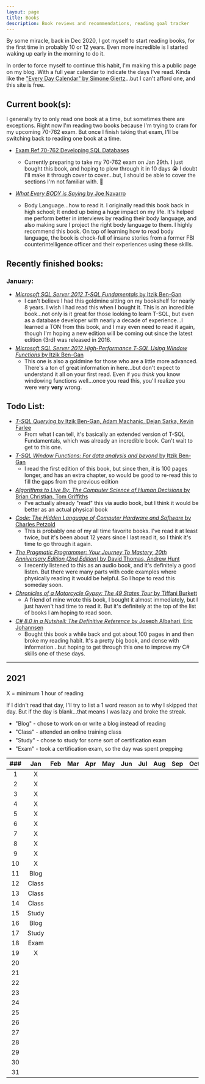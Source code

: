 ```yaml
---
layout: page
title: Books
description: Book reviews and recommendations, reading goal tracker
---
```


<style>
    li {
        margin-bottom: 5px;
    }
</style>

By some miracle, back in Dec 2020, I got myself to start reading books, for the first time in probably 10 or 12 years. Even more incredible is I started waking up early in the morning to do it.

In order to force myself to continue this habit, I'm making this a public page on my blog. With a full year calendar to indicate the days I've read. Kinda like the ["Every Day Calendar" by Simone Giertz](https://www.simonegiertz.com/every-day-calendar)...but I can't afford one, and this site is free.

## Current book(s):

I generally try to only read one book at a time, but sometimes there are exceptions. Right now I'm reading two books because I'm trying to cram for my upcoming 70-762 exam. But once I finish taking that exam, I'll be switching back to reading one book at a time.

* [Exam Ref 70-762 Developing SQL Databases](https://amzn.to/35Re73h)
  * Currently preparing to take my 70-762 exam on Jan 29th. I just bought this book, and hoping to plow through it in 10 days 😭 I doubt I'll make it through cover to cover...but, I should be able to cover the sections I'm not familiar with. 🤞

* [*What Every BODY is Saying* by Joe Navarro](https://amzn.to/3oQtvVh)
  * Body Language...how to read it. I originally read this book back in high school; It ended up being a huge impact on my life. It's helped me perform better in interviews by reading their body language, and also making sure I project the right body language to them. I highly recommend this book. On top of learning how to read body language, the book is chock-full of insane stories from a former FBI counterintelligence officer and their experiences using these skills.

## Recently finished books:

### January:

* [*Microsoft SQL Server 2012 T-SQL Fundamentals* by Itzik Ben-Gan](https://amzn.to/3svr2BU)
  * I can't believe I had this goldmine sitting on my bookshelf for nearly 8 years. I wish I had read this when I bought it. This is an incredible book...not only is it great for those looking to learn T-SQL, but even as a database developer with nearly a decade of experience...I learned a TON from this book, and I may even need to read it again, though I'm hoping a new edition will be coming out since the latest edition (3rd) was released in 2016.
* [*Microsoft SQL Server 2012 High-Performance T-SQL Using Window Functions* by Itzik Ben-Gan](https://amzn.to/3inZ2vd)
  * This one is also a goldmine for those who are a little more advanced. There's a ton of great information in here...but don't expect to understand it all on  your first read. Even if you *think* you know windowing functions well...once you read this,  you'll realize you were very **very** wrong.

## Todo List:

* [*T-SQL Querying* by Itzik Ben-Gan, Adam Machanic, Dejan Sarka, Kevin Farlee](https://amzn.to/39BLMzk)
  * From what I can tell, it's basically an extended version of T-SQL Fundamentals, which was already an incredible book. Can't wait to get to this one.
* [*T-SQL Window Functions: For data analysis and beyond* by Itzik Ben-Gan](https://amzn.to/3sxF7yv)
  * I read the first edition of this book, but since then, it is 100 pages longer, and has an extra chapter, so would be good to re-read this to fill the gaps from the previous edition
* [*Algorithms to Live By: The Computer Science of Human Decisions* by Brian Christian, Tom Griffiths](https://amzn.to/3ijrSgk)
  * I've actually already "read" this via audio book, but I think it would be better as an actual physical book
* [*Code: The Hidden Language of Computer Hardware and Software* by Charles Petzold](https://amzn.to/39y9OLu)
  * This is probably one of my all time favorite books. I've read it at least twice, but it's been about 12 years since I last read it, so I think it's time to go through it again.
* [*The Pragmatic Programmer: Your Journey To Mastery, 20th Anniversary Edition (2nd Edition)* by David Thomas, Andrew Hunt](https://amzn.to/3oRAm0K)
  * I recently listened to this as an audio book, and it's definitely a good listen. But there were many parts with code examples where physically reading it would be helpful. So I hope to read this someday soon.
* [*Chronicles of a Motorcycle Gypsy: The 49 States Tour* by Tiffani Burkett](https://amzn.to/3nQdddB)
  * A friend of mine wrote this book, I bought it almost immediately, but I just haven't had time to read it. But it's definitely at the top of the list of books I am hoping to read soon.
* [*C# 8.0 in a Nutshell: The Definitive Reference* by Joseph Albahari, Eric Johannsen](https://amzn.to/2KlumOF)
  * Bought this book a while back and got about 100 pages in and then broke my reading habit. It's a pretty big book, and dense with information...but hoping to get through this one to improve my C# skills one of these days.

---

## 2021

X = minimum 1 hour of reading

If I didn't read that day, I'll try to list a 1 word reason as to why I skipped that day. But if the day is blank...that means I was lazy and broke the streak.

* "Blog" - chose to work on or write a blog instead of reading
* "Class" - attended an online training class
* "Study" - chose to study for some sort of certification exam
* "Exam" - took a certification exam, so the day was spent prepping

| ###  |  Jan  | Feb  | Mar  | Apr  | May  | Jun  | Jul  | Aug  | Sep  | Oct  | Nov  | Dec  |
| :--: | :---: | :--: | :--: | :--: | :--: | :--: | :--: | :--: | :--: | :--: | :--: | :--: |
|  1   |   X   |      |      |      |      |      |      |      |      |      |      |      |
|  2   |   X   |      |      |      |      |      |      |      |      |      |      |      |
|  3   |   X   |      |      |      |      |      |      |      |      |      |      |      |
|  4   |   X   |      |      |      |      |      |      |      |      |      |      |      |
|  5   |   X   |      |      |      |      |      |      |      |      |      |      |      |
|  6   |   X   |      |      |      |      |      |      |      |      |      |      |      |
|  7   |   X   |      |      |      |      |      |      |      |      |      |      |      |
|  8   |   X   |      |      |      |      |      |      |      |      |      |      |      |
|  9   |   X   |      |      |      |      |      |      |      |      |      |      |      |
|  10  |   X   |      |      |      |      |      |      |      |      |      |      |      |
|  11  | Blog  |      |      |      |      |      |      |      |      |      |      |      |
|  12  | Class |      |      |      |      |      |      |      |      |      |      |      |
|  13  | Class |      |      |      |      |      |      |      |      |      |      |      |
|  14  | Class |      |      |      |      |      |      |      |      |      |      |      |
|  15  | Study |      |      |      |      |      |      |      |      |      |      |      |
|  16  | Blog  |      |      |      |      |      |      |      |      |      |      |      |
|  17  | Study |      |      |      |      |      |      |      |      |      |      |      |
|  18  | Exam  |      |      |      |      |      |      |      |      |      |      |      |
|  19  |   X   |      |      |      |      |      |      |      |      |      |      |      |
|  20  |       |      |      |      |      |      |      |      |      |      |      |      |
|  21  |       |      |      |      |      |      |      |      |      |      |      |      |
|  22  |       |      |      |      |      |      |      |      |      |      |      |      |
|  23  |       |      |      |      |      |      |      |      |      |      |      |      |
|  24  |       |      |      |      |      |      |      |      |      |      |      |      |
|  25  |       |      |      |      |      |      |      |      |      |      |      |      |
|  26  |       |      |      |      |      |      |      |      |      |      |      |      |
|  27  |       |      |      |      |      |      |      |      |      |      |      |      |
|  28  |       |      |      |      |      |      |      |      |      |      |      |      |
|  29  |       |      |      |      |      |      |      |      |      |      |      |      |
|  30  |       |      |      |      |      |      |      |      |      |      |      |      |
|  31  |       |      |      |      |      |      |      |      |      |      |      |      |
